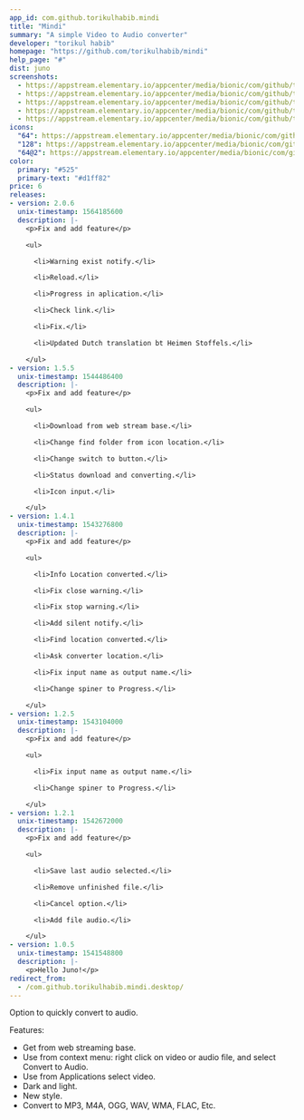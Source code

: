 ```yaml
---
app_id: com.github.torikulhabib.mindi
title: "Mindi"
summary: "A simple Video to Audio converter"
developer: "torikul habib"
homepage: "https://github.com/torikulhabib/mindi"
help_page: "#"
dist: juno
screenshots:
  - https://appstream.elementary.io/appcenter/media/bionic/com/github/torikulhabib.mindi/3634AA925B47BCDE6F6CE74FCB7A89CD/screenshots/image-1_orig.png
  - https://appstream.elementary.io/appcenter/media/bionic/com/github/torikulhabib.mindi/3634AA925B47BCDE6F6CE74FCB7A89CD/screenshots/image-2_orig.png
  - https://appstream.elementary.io/appcenter/media/bionic/com/github/torikulhabib.mindi/3634AA925B47BCDE6F6CE74FCB7A89CD/screenshots/image-3_orig.png
  - https://appstream.elementary.io/appcenter/media/bionic/com/github/torikulhabib.mindi/3634AA925B47BCDE6F6CE74FCB7A89CD/screenshots/image-4_orig.png
  - https://appstream.elementary.io/appcenter/media/bionic/com/github/torikulhabib.mindi/3634AA925B47BCDE6F6CE74FCB7A89CD/screenshots/image-5_orig.png
icons:
  "64": https://appstream.elementary.io/appcenter/media/bionic/com/github/torikulhabib.mindi/3634AA925B47BCDE6F6CE74FCB7A89CD/icons/64x64/com.github.torikulhabib.mindi_com.github.torikulhabib.mindi.png
  "128": https://appstream.elementary.io/appcenter/media/bionic/com/github/torikulhabib.mindi/3634AA925B47BCDE6F6CE74FCB7A89CD/icons/128x128/com.github.torikulhabib.mindi_com.github.torikulhabib.mindi.png
  "64@2": https://appstream.elementary.io/appcenter/media/bionic/com/github/torikulhabib.mindi/3634AA925B47BCDE6F6CE74FCB7A89CD/icons/64x64@2/com.github.torikulhabib.mindi_com.github.torikulhabib.mindi.png
color:
  primary: "#525"
  primary-text: "#d1ff82"
price: 6
releases:
- version: 2.0.6
  unix-timestamp: 1564185600
  description: |-
    <p>Fix and add feature</p>

    <ul>

      <li>Warning exist notify.</li>

      <li>Reload.</li>

      <li>Progress in aplication.</li>

      <li>Check link.</li>

      <li>Fix.</li>

      <li>Updated Dutch translation bt Heimen Stoffels.</li>

    </ul>
- version: 1.5.5
  unix-timestamp: 1544486400
  description: |-
    <p>Fix and add feature</p>

    <ul>

      <li>Download from web stream base.</li>

      <li>Change find folder from icon location.</li>

      <li>Change switch to button.</li>

      <li>Status download and converting.</li>

      <li>Icon input.</li>

    </ul>
- version: 1.4.1
  unix-timestamp: 1543276800
  description: |-
    <p>Fix and add feature</p>

    <ul>

      <li>Info Location converted.</li>

      <li>Fix close warning.</li>

      <li>Fix stop warning.</li>

      <li>Add silent notify.</li>

      <li>Find location converted.</li>

      <li>Ask converter location.</li>

      <li>Fix input name as output name.</li>

      <li>Change spiner to Progress.</li>

    </ul>
- version: 1.2.5
  unix-timestamp: 1543104000
  description: |-
    <p>Fix and add feature</p>

    <ul>

      <li>Fix input name as output name.</li>

      <li>Change spiner to Progress.</li>

    </ul>
- version: 1.2.1
  unix-timestamp: 1542672000
  description: |-
    <p>Fix and add feature</p>

    <ul>

      <li>Save last audio selected.</li>

      <li>Remove unfinished file.</li>

      <li>Cancel option.</li>

      <li>Add file audio.</li>

    </ul>
- version: 1.0.5
  unix-timestamp: 1541548800
  description: |-
    <p>Hello Juno!</p>
redirect_from:
  - /com.github.torikulhabib.mindi.desktop/
---
```


<p>Option to quickly convert to audio.</p>
<p>Features:</p>
<ul>
  <li>Get from web streaming base.</li>
  <li>Use from context menu: right click on video or audio file, and select Convert to Audio.</li>
  <li>Use from Applications select video.</li>
  <li>Dark and light.</li>
  <li>New style.</li>
  <li>Convert to MP3, M4A, OGG, WAV, WMA, FLAC, Etc.</li>
</ul>
<p></p>